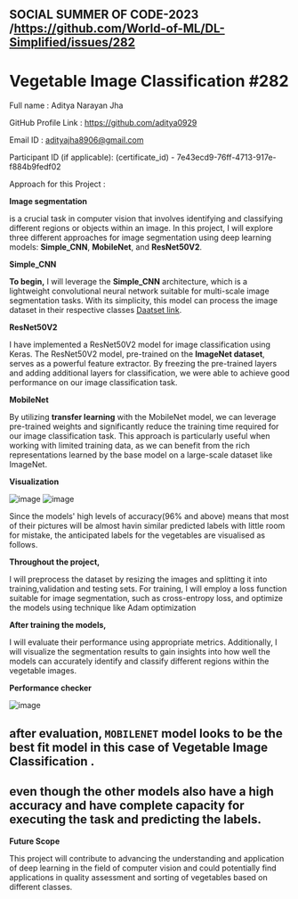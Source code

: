 ## SOCIAL SUMMER OF CODE-2023 /https://github.com/World-of-ML/DL-Simplified/issues/282
# Vegetable Image Classification #282


Full name : Aditya Narayan Jha

GitHub Profile Link : https://github.com/aditya0929

Email ID : adityajha8906@gmail.com

Participant ID (if applicable): (certificate_id) - 7e43ecd9-76ff-4713-917e-f884b9fedf02

Approach for this Project :

**Image segmentation**

is a crucial task in computer vision that involves identifying and classifying different regions or objects within an image. In this project, I will explore three different approaches for image segmentation using deep learning models: **Simple_CNN**, **MobileNet**, and **ResNet50V2**.

 **Simple_CNN** 
 
**To begin,** I will leverage the **Simple_CNN** architecture, which is a lightweight convolutional neural network suitable for multi-scale image segmentation tasks. With its simplicity, this model can process the image dataset in their respective classes [Daatset link](https://www.kaggle.com/datasets/misrakahmed/vegetable-image-dataset).

**ResNet50V2** 

I have implemented a ResNet50V2 model for image classification using Keras. The ResNet50V2 model, pre-trained on the **ImageNet dataset**, serves as a powerful feature extractor. By freezing the pre-trained layers and adding additional layers for classification, we were able to achieve good performance on our image classification task.

**MobileNet** 

By utilizing **transfer learning** with the MobileNet model, we can leverage pre-trained weights and significantly reduce the training time required for our image classification task. This approach is particularly useful when working with limited training data, as we can benefit from the rich representations learned by the base model on a large-scale dataset like ImageNet.

**Visualization**

![image](https://github.com/aditya0929/vegetable-image-classification/assets/127277877/c8d094de-1cf0-43f7-bdcc-6ac0b4997c7d)
![image](https://github.com/aditya0929/vegetable-image-classification/assets/127277877/cba220ab-2df5-4ca1-a798-44f9adac8f15)

Since the models' high levels of accuracy(96% and above) means that most of their pictures will be almost havin similar predicted labels with little room for mistake, the anticipated labels for the vegetables are visualised as follows.

**Throughout the project,** 

I will preprocess the dataset by resizing the images and splitting it into training,validation and testing sets. For training, I will employ a loss function suitable for image segmentation, such as cross-entropy loss, and optimize the models using technique like  Adam optimization

**After training the models,**

I will evaluate their performance using appropriate metrics. Additionally, I will visualize the segmentation results to gain insights into how well the models can accurately identify and classify different regions within the vegetable images.

**Performance checker**

![image](https://github.com/aditya0929/vegetable-image-classification/assets/127277877/98fca8f7-f1f3-4d00-8597-327dcef12beb)

## after evaluation, `MOBILENET` model looks to be the best fit model in this case of Vegetable Image Classification .

## even though the other models also have a high accuracy and have complete capacity for executing the task and predicting the labels.

**Future Scope**

This project will contribute to advancing the understanding and application of deep learning in the field of computer vision and could potentially find applications in quality assessment and sorting of vegetables based on different classes.















